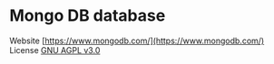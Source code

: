 # Mongo DB database

Website [https://www.mongodb.com/](https://www.mongodb.com/)
License [GNU AGPL v3.0](https://www.mongodb.com/community/licensing) 
